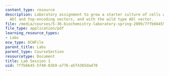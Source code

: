 ```yaml
---
content_type: resource
description: Laboratory assignment to grow a starter culture of cells with the H396P
  Abl and Yop-encoding vectors, and with the wild type Abl vector.
file: /media/courses/5-36-biochemistry-laboratory-spring-2009/7ffb66455f4083b9a776a5f4365da470_ses1.pdf
file_type: application/pdf
learning_resource_types:
- Labs
ocw_type: OCWFile
parent_title: Labs
parent_type: CourseSection
resourcetype: Document
title: Lab Session 1
uid: 7ffb6645-5f40-83b9-a776-a5f4365da470
---
```


